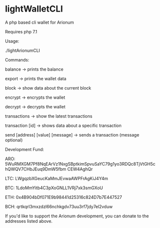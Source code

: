 # lightWalletCLI
A php based cli wallet for Arionum

Requires php 7.1

Usage:

./lightArionumCLI <command> <options>

Commands:

balance ->                        prints the balance

export ->                          prints the wallet data

block ->                           show data about the current block

encrypt ->                        encrypts the wallet

decrypt ->                         decrypts the wallet

transactions ->                   show the latest transactions

transaction [id] ->               shows data about a specific transaction
  
send [address] [value] [message] ->     sends a transaction (message optional)


Development Fund:

ARO: 5WuRMXGM7Pf8NqEArVz1NxgSBptkimSpvuSaYC79g1yo3RDQc8TjVtGH5chQWQV7CHbJEuq9DmW5fbm CEW4AghQr

LTC: LWgqzbXGeucKaMmJEvwaAWPFrAgKiJ4Y4m

BTC: 1LdoMmYitb4C3pXoGNLL1VRj7xk3smGXoU

ETH: 0x4B904bDf071E9b98441d25316c824D7b7E447527

BCH: qrtkqrl3mxzdzl66nchkgdv73uu3rf7jdy7el2vduw

If you'd like to support the Arionum development, you can donate to the addresses listed above.
